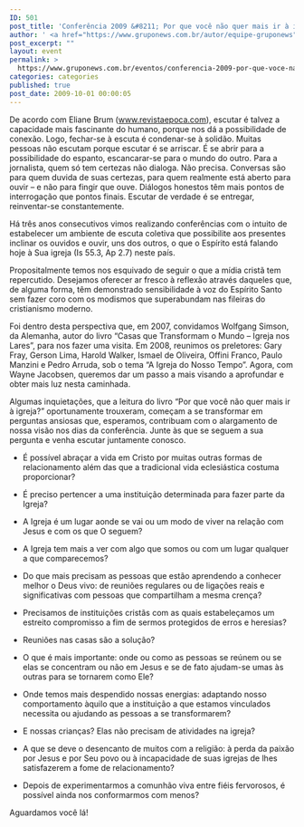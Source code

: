 ```yaml
---
ID: 501
post_title: 'Conferência 2009 &#8211; Por que você não quer mais ir à igreja?'
author: ' <a href="https://www.gruponews.com.br/autor/equipe-gruponews" rel="tag">Equipe GrupoNews</a>'
post_excerpt: ""
layout: event
permalink: >
  https://www.gruponews.com.br/eventos/conferencia-2009-por-que-voce-nao-quer-mais-ir-a-igreja
categories: categories
published: true
post_date: 2009-10-01 00:00:05
---
```

De acordo com Eliane Brum (www.revistaepoca.com), escutar é talvez a capacidade mais fascinante do humano, porque nos dá a possibilidade de conexão. Logo, fechar-se à escuta é condenar-se à solidão. Muitas pessoas não escutam porque escutar é se arriscar. É se abrir para a possibilidade do espanto, escancarar-se para o mundo do outro. Para a jornalista, quem só tem certezas não dialoga. Não precisa. Conversas são para quem duvida de suas certezas, para quem realmente está aberto para ouvir – e não para fingir que ouve. Diálogos honestos têm mais pontos de interrogação que pontos finais. Escutar de verdade é se entregar, reinventar-se constantemente.

Há três anos consecutivos vimos realizando conferências com o intuito de estabelecer um ambiente de escuta coletiva que possibilite aos presentes inclinar os ouvidos e ouvir, uns dos outros, o que o Espírito está falando hoje à Sua igreja (Is 55.3, Ap 2.7) neste país.

Propositalmente temos nos esquivado de seguir o que a mídia cristã tem repercutido. Desejamos oferecer ar fresco à reflexão através daqueles que, de alguma forma, têm demonstrado sensibilidade à voz do Espírito Santo sem fazer coro com os modismos que superabundam nas fileiras do cristianismo moderno.

Foi dentro desta perspectiva que, em 2007, convidamos Wolfgang Simson, da Alemanha, autor do livro “Casas que Transformam o Mundo – Igreja nos Lares”, para nos fazer uma visita. Em 2008, reunimos os preletores: Gary Fray, Gerson Lima, Harold Walker, Ismael de Oliveira, Offini Franco, Paulo Manzini e Pedro Arruda, sob o tema “A Igreja do Nosso Tempo”. Agora, com Wayne Jacobsen, queremos dar um passo a mais visando a aprofundar e obter mais luz nesta caminhada.

Algumas inquietações, que a leitura do livro “Por que você não quer mais ir à igreja?” oportunamente trouxeram, começam a se transformar em perguntas ansiosas que, esperamos, contribuam com o alargamento de nossa visão nos dias da conferência. Junte às que se seguem a sua pergunta e venha escutar juntamente conosco.

- É possível abraçar a vida em Cristo por muitas outras formas de relacionamento além das que a tradicional vida eclesiástica costuma proporcionar?

- É preciso pertencer a uma instituição determinada para fazer parte da Igreja?

- A Igreja é um lugar aonde se vai ou um modo de viver na relação com Jesus e com os que O seguem?

- A Igreja tem mais a ver com algo que somos ou com um lugar qualquer a que comparecemos?

- Do que mais precisam as pessoas que estão aprendendo a conhecer melhor o Deus vivo: de reuniões regulares ou de ligações reais e significativas com pessoas que compartilham a mesma crença?

- Precisamos de instituições cristãs com as quais estabeleçamos um estreito compromisso a fim de sermos protegidos de erros e heresias?

- Reuniões nas casas são a solução?

- O que é mais importante: onde ou como as pessoas se reúnem ou se elas se concentram ou não em Jesus e se de fato ajudam-se umas às outras para se tornarem como Ele?

- Onde temos mais despendido nossas energias: adaptando nosso comportamento àquilo que a instituição a que estamos vinculados necessita ou ajudando as pessoas a se transformarem?

- E nossas crianças? Elas não precisam de atividades na igreja?

- A que se deve o desencanto de muitos com a religião: à perda da paixão por Jesus e por Seu povo ou à incapacidade de suas igrejas de lhes satisfazerem a fome de relacionamento?

- Depois de experimentarmos a comunhão viva entre fiéis fervorosos, é possível ainda nos conformarmos com menos?

Aguardamos você lá!
